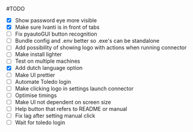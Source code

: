 #TODO

- [x] Show password eye more visible
- [x] Make sure Ivanti is in front of tabs
- [ ] Fix pyautoGUI button recognition
- [ ] Bundle config and .env better so .exe's can be standalone
- [ ] Add possibility of showing logo with actions when running connector
- [ ] Make install lighter
- [ ] Test on multiple machines
- [x] Add dutch language option
- [ ] Make UI prettier
- [ ] Automate Toledo login
- [ ] Make clicking logo in settings launch connector
- [ ] Optimise timings
- [ ] Make UI not dependent on screen size
- [ ] Help button that refers to README or manual
- [ ] Fix lag after setting manual click
- [ ] Wait for toledo login